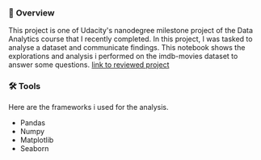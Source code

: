 ### 🎯 **Overview**
This project is one of Udacity's nanodegree milestone project of the Data Analytics course that I recently completed. In this project, I was tasked to analyse a dataset and communicate findings. 
This notebook shows the explorations and analysis i performed on the imdb-movies dataset to answer some questions.
[link to reviewed project](https://review.udacity.com/#!/reviews/3527681)


### 🛠️ **Tools**
Here are the frameworks i used for the analysis.
- Pandas
- Numpy
- Matplotlib
- Seaborn
